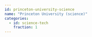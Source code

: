 ```yaml
---
id: princeton-university-science
name: "Princeton University (science)"
categories:
  - id: science-tech
    fraction: 1
--- 
```

